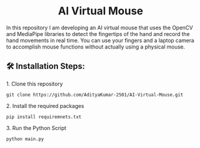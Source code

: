 <h1 align="center" id="title">AI Virtual Mouse</h1>

<p id="description">In this repository I am developing an AI virtual mouse that uses the OpenCV and MediaPipe libraries to detect the fingertips of the hand and record the hand movements in real time. You can use your fingers and a laptop camera to accomplish mouse functions without actually using a physical mouse.</p>

<h2>🛠️ Installation Steps:</h2>

<p>1. Clone this repository</p>

```
git clone https://github.com/AdityaKumar-2501/AI-Virtual-Mouse.git
```

<p>2. Install the required packages</p>

```
pip install requiremnets.txt
```

<p>3. Run the Python Script</p>

```
python main.py
```